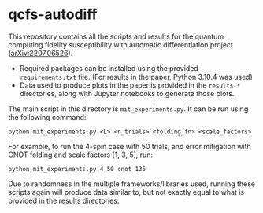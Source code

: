 # qcfs-autodiff

This repository contains all the scripts and results for the quantum computing fidelity susceptibility with automatic differentiation project ([arXiv:2207.06526](https://arxiv.org/abs/2207.06526)).

 - Required packages can be installed using the provided `requirements.txt` file. (For results in the paper, Python 3.10.4 was used)
 - Data used to produce plots in the paper is provided in the `results-*` directories, along with Jupyter notebooks to generate those plots.

The main script in this directory is `mit_experiments.py`. It can be run using the following command:

```
python mit_experiments.py <L> <n_trials> <folding_fn> <scale_factors>
```

For example, to run the 4-spin case with 50 trials, and error mitigation with CNOT folding and scale factors [1, 3, 5], run: 

```
python mit_experiments.py 4 50 cnot 135
```

Due to randomness in the multiple frameworks/libraries used, running these scripts again will produce data similar to, but not exactly equal to what is provided in the results directories.
